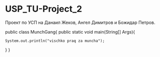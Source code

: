 # USP_TU-Project_2
Проект по УСП на Данаил Жеков, Ангел Димитров и Божидар Петров.

public class MunchGang{
public static void main(String[] Args){

    System.out.println("vischko praq za muncha");
}
}